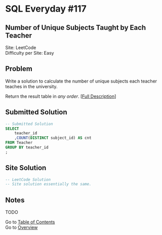 # SQL Everyday \#117

## Number of Unique Subjects Taught by Each Teacher

Site: LeetCode\
Difficulty per Site: Easy

## Problem

Write a solution to calculate the number of unique subjects each teacher teaches in the university.

Return the result table in *any order*. [[Full Description](https://leetcode.com/problems/number-of-unique-subjects-taught-by-each-teacher/description/)]

## Submitted Solution

```sql
-- Submitted Solution
SELECT
    teacher_id
    ,COUNT(DISTINCT subject_id) AS cnt
FROM Teacher
GROUP BY teacher_id
;
```

## Site Solution

```sql
-- LeetCode Solution 
-- Site solution essentially the same.
```

## Notes

TODO

Go to [Table of Contents](/README.md#contents)\
Go to [Overview](/README.md)
